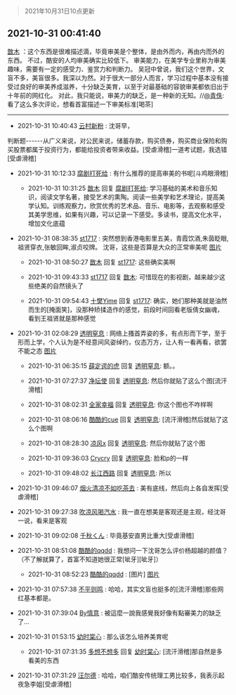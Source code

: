 > 2021年10月31日10点更新
<link rel="stylesheet" href="https://cdn.jsdelivr.net/gh/taotie6/sampleJSON@main/css/photo_show.css">
<meta name="referrer" content="no-referrer" />


 ## 2021-10-31 00:41:40 

 [㪚木](https://www.coolapk.com/feed/31084794?shareKey=NDAyYmI2MGVlM2ZiNjE3ZDg4M2Y~) ：这个东西是很难描述滴，毕竟审美是个整体，是由外而内，再由内而外的东西。
不过，酷安的人均审美确实比较低下。
审美能力，在美学专业里称为审美趣味，需要有一定的感受力、鉴赏力和判断力。
吴冠中曾说，我们这个世界，文盲不多，美盲很多。我深以为然。对于很大一部分人而言<!--break-->，学习过程中基本没有接受过良好的审美养成滋养，十分缺乏美育，以至于对最基础的容貌审美都依旧出于十年前的网红化。
对此，我只能说，审美力的缺乏，是一种新的无知。//<a class="feed-link-uname" href="/u/青佚">@青佚</a>:看了这么多次评论，想看首富描述一下审美标准[喝茶] 

<div class="album">
</div>

 ------- 

- 2021-10-31 10:40:43 [云村新粉](uid=809098) : 沈哥早，

判断题------从广义来说，对公民来说，储蓄存款，购买债券，购买商业保险和购买股票都属于投资行为，都能给投资者带来收益。[受虐滑稽]一道考试题，我选错[受虐滑稽] 

- 2021-10-31 10:12:33 [腐剧打死给](uid=1391153) : 有什么推荐的提高审美的书呢[斗鸡眼滑稽] 

    - 2021-10-31 10:31:25 [㪚木](uid=1081091) 回复 [腐剧打死给](uid=1391153): 学习基础的美术和音乐知识，阅读文学名著，接受艺术的熏陶。阅读一些美学和艺术理论，提高美学认知。训练观察力，欣赏优秀的艺术品、音乐、电影等，去观察和感受其美学思维，如果有兴趣，可以记录一下感受。多读书，提高文化水平，增加文化底蕴 

- 2021-10-31 08:38:35 [st1717](uid=1303467) : 突然想到香港电影里五美，青霞饮酒,朱茵眨眼,祖贤穿衣,张敏回眸,淑贞咬牌。
沈哥，这些是否算是大众的正常审美呢 [图片](http://image.coolapk.com/feed/2021/1031/08/1303467_0a64a9b4_0714_6556@460x238.gif)

    - 2021-10-31 08:50:27 [㪚木](uid=1081091) 回复 [st1717](uid=1303467): 这些确实美啊 

    - 2021-10-31 09:43:33 [st1717](uid=1303467) 回复 [㪚木](uid=1081091): 可惜现在的影视剧，越来越少这些绝美的自然镜头了 

    - 2021-10-31 09:54:43 [十樊Yime](uid=2750871) 回复 [st1717](uid=1303467): 确实，她们那种美就是油然而生的[掩面笑]，没那种矫揉造作的感觉，前段时间回看老版倩女幽魂，看到王祖贤就是那种感觉 

- 2021-10-31 02:08:29 [透明窒息](uid=2443616) : 网络上搔首弄姿的多，有点形而下学，至于形而上学，个人认为是不经意间风姿绰约，仪态万方，让人有一看再看，欲罢不能之态 [图片](http://image.coolapk.com/feed/2021/1031/02/2443616_06b43fd9_7308_1218@1080x1440.jpeg)

    - 2021-10-31 06:35:15 [薛定谔的虎](uid=1167525) 回复 [透明窒息](uid=2443616): 额。。 

    - 2021-10-31 07:27:37 [净坛使](uid=1518317) 回复 [透明窒息](uid=2443616): 然后你就贴了这么个图[流汗滑稽] 

    - 2021-10-31 08:02:31 [全家幸福](uid=2237599) 回复 [透明窒息](uid=2443616): 你这个图也不咋样啊 

    - 2021-10-31 08:06:16 [酷酷的cue](uid=2882563) 回复 [透明窒息](uid=2443616): [流汗滑稽]然后就贴了这么个图啊 

    - 2021-10-31 08:28:30 [凉风x](uid=1300277) 回复 [透明窒息](uid=2443616): 然后你就贴了这个图 

    - 2021-10-31 09:36:03 [Crycry](uid=3613160) 回复 [透明窒息](uid=2443616): 脸和p的一样 

    - 2021-10-31 09:48:02 [长江西路](uid=4128501) 回复 [透明窒息](uid=2443616): 所以 

- 2021-10-31 09:46:07 [烟火清凉不如吃茶去](uid=4279524) : 美有底线，然后向上各自发挥[受虐滑稽] 

- 2021-10-31 09:27:38 [吹凉风喝汽水](uid=1078141) : 我一直在想美是客观还是主观，经沈哥一说，看来是客观 

- 2021-10-31 09:02:08 [千秋くん](uid=1534034) : 毕竟基安直男比重大[受虐滑稽] 

- 2021-10-31 08:51:08 [酷酷的qqdd](uid=9633812) : 我想问一下沈哥怎么评价杨超越的颜值？（不了解就算了，首富不知道她很正常[呲牙][呲牙]） 

    - 2021-10-31 08:52:23 [酷酷的qqdd](uid=9633812) : [图片] [图片](http://image.coolapk.com/feed/2021/0325/11/863238_9e5bd1fc_4761_4881@648x648.gif)

- 2021-10-31 07:57:38 [不平则鸣](uid=6940259) : 哈哈，其实文盲也挺多的[流汗滑稽]那些网红基本都是。 

- 2021-10-31 07:39:04 [By情意](uid=2227064) : 被這麼一說我感覺我好像有點審美力的缺乏了... 

- 2021-10-31 01:53:15 [幼时棠心](uid=1017379) : 那么该怎么培养美育呢 

    - 2021-10-31 07:31:35 [多想不想多](uid=1473521) 回复 [幼时棠心](uid=1017379): [流汗滑稽]那自然是多看美的东西 

- 2021-10-31 07:31:29 [汪尔德](uid=1595236) : 哈哈，咱们酷安传统理工男比较多，我表示起夜急李姐[受虐滑稽] 

